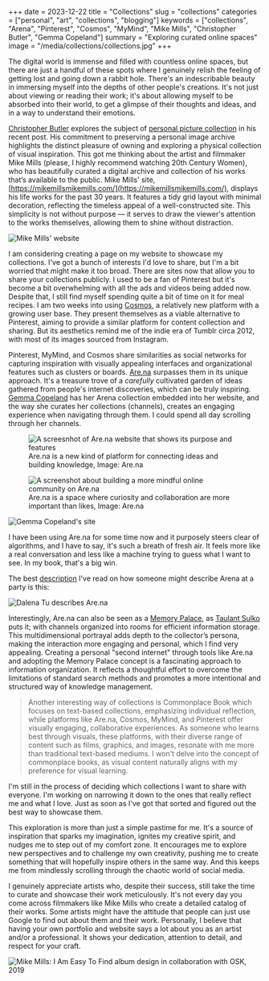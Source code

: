 +++
date = 2023-12-22
title = "Collections"
slug = "collections"
categories = ["personal", "art", "collections", "blogging"]
keywords = ["collections", "Arena", "Pinterest", "Cosmos", "MyMind", "Mike Mills", "Christopher Butler", "Gemma Copeland"]
summary = "Exploring curated online spaces"
image = "/media/collections/collections.jpg"
+++

  
The digital world is immense and filled with countless online spaces, but there are just a handful of these spots where I genuinely relish the feeling of getting lost and going down a rabbit hole. There's an indescribable beauty in immersing myself into the depths of other people's creations. It's not just about viewing or reading their work; it's about allowing myself to be absorbed into their world, to get a glimpse of their thoughts and ideas, and in a way to understand their emotions.

[Christopher Butler](https://www.chrbutler.com/) explores the subject of [personal picture collection](https://www.chrbutler.com/2023-12-08) in his recent post. His commitment to preserving a personal image archive highlights the distinct pleasure of owning and exploring a physical collection of visual inspiration. This got me thinking about the artist and filmmaker Mike Mills (please, I highly recommend watching 20th Century Women), who has beautifully curated a digital archive and collection of his works that’s available to the public. Mike Mills' site, [https://mikemillsmikemills.com/](https://mikemillsmikemills.com/), displays his life works for the past 30 years. It features a tidy grid layout with minimal decoration, reflecting the timeless appeal of a well-constructed site. This simplicity is not without purpose — it serves to draw the viewer's attention to the works themselves, allowing them to shine without distraction.

![Mike Mills' website](/media/collections/mikemillsmikemills.com.jpg "Mike Mills' site")

I am considering creating a page on my website to showcase my collections. I've got a bunch of interests I'd love to share, but I'm a bit worried that might make it too broad. There are sites now that allow you to share your collections publicly. I used to be a fan of Pinterest but it's become a bit overwhelming with all the ads and videos being added now. Despite that, I still find myself spending quite a bit of time on it for meal recipes. I am two weeks into using [Cosmos](https://www.cosmos.so/), a relatively new platform with a growing user base. They present themselves as a viable alternative to Pinterest, aiming to provide a similar platform for content collection and sharing. But its aesthetics remind me of the indie era of Tumblr circa 2012, with most of its images sourced from Instagram.

Pinterest, MyMind, and Cosmos share similarities as social networks for capturing inspiration with visually appealing interfaces and organizational features such as clusters or boards. [Are.na](http://are.na/) surpasses them in its unique approach. It's a treasure trove of a *carefully* cultivated garden of ideas gathered from people's internet discoveries, which can be truly inspiring. [Gemma Copeland](https://gemmacope.land/) has her Arena collection embedded into her website, and the way she curates her collections (channels), creates an engaging experience when navigating through them. I could spend all day scrolling through her channels.

<div class="container">
  <div class="twocol">
    <figure class="sbs">
<img src="/media/collections/arena-1.jpg" alt="A screesnhot of Are.na website that shows its purpose and features" data-action="zoom">
<figcaption>Are.na is a new kind of platform for connecting ideas and building knowledge, Image: Are.na</figcaption>
</figure>
  <figure class="sbs">
<img src="/media/collections/arena-2.jpg" alt="A screenshot about building a more mindful online community on Are.na" data-action="zoom">
<figcaption>Are.na is a space where curiosity and collaboration are more important than likes, Image: Are.na</figcaption>
</div>
</div>

![Gemma Copeland's site](/media/collections/gemmacope.land.jpg "Gemma Copeland's site")

I have been using Are.na for some time now and it purposely steers clear of algorithms, and I have to say, it's such a breath of fresh air. It feels more like a real conversation and less like a machine trying to guess what I want to see. In my book, that's a big win.

The best [description](https://www.are.na/block/21512082) I've read on how someone might describe Arena at a party is this:

![Dalena Tu describes Are.na](/media/collections/arena-by-dalena-tu.jpg "pinterest and tumblr had a love child and they're keeping it away from creepy instagram uncle")

Interestingly, Are.na can also be seen as a [Memory Palace](https://www.are.na/blog/on-memory-palaces-and-visualizing-computation), as [Taulant Sulko](https://www.are.na/taulant-sulko) puts it; with channels organized into rooms for efficient information storage. This multidimensional portrayal adds depth to the collector’s persona, making the interaction more engaging and personal, which I find very appealing. Creating a personal "second internet" through tools like Are.na and adopting the Memory Palace concept is a fascinating approach to information organization. It reflects a thoughtful effort to overcome the limitations of standard search methods and promotes a more intentional and structured way of knowledge management.

> Another interesting way of collections is Commonplace Book which focuses on text-based collections, emphasizing individual reflection, while platforms like Are.na, Cosmos, MyMind, and Pinterest offer visually engaging, collaborative experiences. As someone who learns best through visuals, these platforms, with their diverse range of content such as films, graphics, and images, resonate with me more than traditional text-based mediums. I won't delve into the concept of commonplace books, as visual content naturally aligns with my preference for visual learning.

I'm still in the process of deciding which collections I want to share with everyone. I'm working on narrowing it down to the ones that really reflect me and what I love. Just as soon as I've got that sorted and figured out the best way to showcase them.

This exploration is more than just a simple pastime for me. It's a source of inspiration that sparks my imagination, ignites my creative spirit, and nudges me to step out of my comfort zone. It encourages me to explore new perspectives and to challenge my own creativity, pushing me to create something that will hopefully inspire others in the same way. And this keeps me from mindlessly scrolling through the chaotic world of social media.

I genuinely appreciate artists who, despite their success, still take the time to curate and showcase their work meticulously. It's not every day you come across filmmakers like Mike Mills who create a detailed catalog of their works. Some artists might have the attitude that people can just use Google to find out about them and their work. Personally, I believe that having your own portfolio and website says a lot about you as an artist and/or a professional. It shows your dedication, attention to detail, and respect for your craft.

![Mike Mills: I Am Easy To Find album design in collaboration with OSK, 2019](/media/collections/mike-mills-i-am-easy-to-find.jpg "Mike Mills: I Am Easy To Find album design in collaboration with OSK, 2019")

